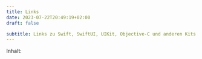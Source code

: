 ```yaml
---
title: Links
date: 2023-07-22T20:49:19+02:00
draft: false

subtitle: Links zu Swift, SwiftUI, UIKit, Objective-C und anderen Kits
---
```


Inhalt:
